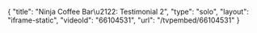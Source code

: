 {
    "title": "Ninja Coffee Bar\u2122: Testimonial 2",
    "type": "solo",
    "layout": "iframe-static",
    "videoId": "66104531",
    "url": "\/tvpembed\/66104531"
}